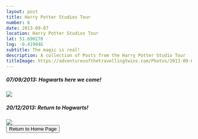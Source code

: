 ```yaml
---
layout: post
title: Harry Potter Studios Tour
number: 6
date: 2013-09-07
location: Harry Potter Studios Tour
lat: 51.690278
lng: -0.419046
subtitle: The magic is real!
description: A collection of Posts from the Harry Potter Studio Tour
titleImage: https://adventuresofthetravellingtwins.com/Photos/2013-09-07-HarryPotter/thumb-min.JPG
---
```


<h5>07/09/2013: Hogwarts here we come!</h5>
<a target="_blank" href="https://adventuresofthetravellingtwins.com/subposts/HarryPotterMum"><img src="https://adventuresofthetravellingtwins.com/Photos/2013-09-07-HarryPotter/cover-min.JPG" class="image3"></a>

<h5>20/12/2013: Return to Hogwarts!</h5>
<a target="_blank" href="https://adventuresofthetravellingtwins.com/subposts/HarryPotterLouise"><img src="https://adventuresofthetravellingtwins.com/Photos/2013-12-20-HarryPotterPart2/cover-min.JPG" class="image3"></a>

<div class="wrapper">
  <input type="button" class="button" value="Return to Home Page" onclick="self.close()">
</div>
